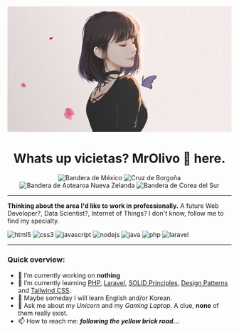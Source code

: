 <p align="center">
  <img src="https://github.com/MrOlivo/MrOlivo/blob/master/wKRBQKa-min.jpg" alt="Picture of a black hait girl with a pink background"/>
</p>

<h1 align="center">Whats up vicietas? MrOlivo 👋 here.</h1>
<p align="center">
<img src="https://raw.githubusercontent.com/hjnilsson/country-flags/master/svg/mx.svg" alt="Bandera de México" height="40"/>
<img src="https://upload.wikimedia.org/wikipedia/commons/c/cd/Bandera_cruz_de_Borgo%C3%B1a_1.svg" alt="Cruz de Borgoña" height="40"/>
<img src="https://raw.githubusercontent.com/hjnilsson/country-flags/master/svg/nz.svg" alt="Bandera de Aotearoa Nueva Zelanda" height="40"/>
<img src="https://raw.githubusercontent.com/hjnilsson/country-flags/master/svg/kr.svg" alt="Bandera de Corea del Sur" height="40"/>
</p>

<hr>

 **Thinking about the area I'd like to work in professionally.** A future Web Developer?, Data Scientist?, Internet of Things? I don't know, follow me to find my specialty.

<p>
<img src="https://simpleicons.org/icons/html5.svg" alt="html5" width="40" height="40"/>
<img src="https://simpleicons.org/icons/css3.svg" alt="css3" width="40" height="40"/>
<img src="https://simpleicons.org/icons/javascript.svg" alt="javascript" width="40" height="40"/>
<img src="https://simpleicons.org/icons/node-dot-js.svg" alt="nodejs" width="40" height="40"/>
<img src="https://simpleicons.org/icons/java.svg" alt="java" width="40" height="40"/>
<img src="https://simpleicons.org/icons/php.svg" alt="php" width="40" height="40"/>
<img src="https://simpleicons.org/icons/laravel.svg" alt="laravel" width="40" height="40"/>
</p>

<hr>

### Quick overview:

- 🔭 I’m currently working on **nothing**
- 🌱 I’m currently learning [PHP](https://www.php.net/), [Laravel](https://laravel.com), [SOLID Principles](https://medium.com/backticks-tildes/the-s-o-l-i-d-principles-in-pictures-b34ce2f1e898), [Design Patterns](https://refactoring.guru/es/design-patterns) and [Tailwind CSS](https://tailwindcss.com).
- 🤔 Maybe someday I will learn English and/or Korean.
- 💬 Ask me about my *Unicorn* and my *Gaming Laptop*. A clue, **none** of them really exist.
- 📫 How to reach me: ***following the yellow brick road...***
